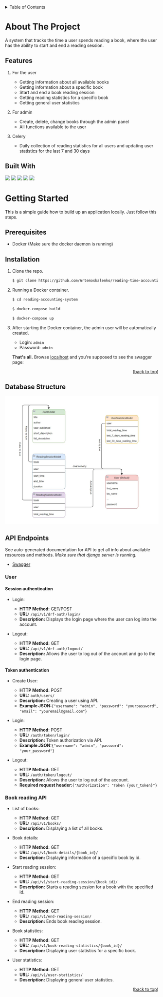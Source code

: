 <a name="readme-top"></a>
<!-- TABLE OF CONTENTS -->
<details>
  <summary>Table of Contents</summary>
  <ol>
    <li>
      <a href="#about-the-project">About The Project</a>
      <ul>
        <li><a href="#features">Features</a></li>
      </ul>
      <ul>
        <li><a href="#built-with">Built With</a></li>
      </ul>
    </li>
    <li>
      <a href="#getting-started">Getting Started</a>
      <ul>
        <li><a href="#prerequisites">Prerequisites</a></li>
        <li><a href="#installation">Installation</a></li>
      </ul>
    </li>
    <li>
      <a href="#api-endpoints">API Endpoints</a>
    </li>
  </ol>
</details>


#
# About The Project

A system that tracks the time a user spends reading a book, where the user has the ability to start and end a reading session.

## Features

1. For the user
   - Getting information about all available books
   - Getting information about a specific book
   - Start and end a book reading session
   - Getting reading statistics for a specific book
   - Getting general user statistics

2. For admin
   - Create, delete, change books through the admin panel
   - All functions available to the user

3. Celery
   - Daily collection of reading statistics for all users and updating user statistics for the last 7 and 30 days

## Built With
![](https://img.shields.io/badge/python-3.11.4-blue)
![](https://img.shields.io/badge/django-4.2.7-blue)
![](https://img.shields.io/badge/DRF-3.14.0-blue)
![](https://img.shields.io/badge/Celery-5.3.6-blue)
![](https://img.shields.io/badge/flake8-6.1.0-blue)

#
# Getting Started

This is a simple guide how to build up an application locally. Just follow this steps.

## Prerequisites

* Docker (Make sure the docker daemon is running)


## Installation

1. Clone the repo.
   ```sh
   $ git clone https://github.com/Artemoskalenko/reading-time-accounting-system.git
   ```
2. Running a Docker container.
   ```sh
   $ cd reading-accounting-system
   ```
   ```sh
   $ docker-compose build
   ```
   ```sh
   $ docker-compose up
   ```
3. After starting the Docker container, the admin user will be automatically created.
   - Login: `admin`
   - Password: `admin`
   
    **That's all.** Browse [localhost](http://localhost:8000) and you're supposed to see the swagger page:

<p align="right">(<a href="#readme-top">back to top</a>)</p>

## Database Structure

![db diagram](/.github/images/diagram.JPG)

## API Endpoints
See auto-generated documentation for API to get all info about available resources and methods.
*Make sure that django server is running.*
- <a href="http://localhost:8000/swagger/">Swagger</a>

### User

#### Session authentication

- Login:
  - **HTTP Method:** GET/POST
  - **URL:** `/api/v1/drf-auth/login/`
  - **Description:** Displays the login page where the user can log into the account.

- Logout:
  - **HTTP Method:** GET
  - **URL:** `/api/v1/drf-auth/logout/`
  - **Description:** Allows the user to log out of the account and go to the login page.

#### Token authentication

- Create User:
  - **HTTP Method:** POST
  - **URL:** `auth/users/`
  - **Description:** Creating a user using API.
  - **Example JSON:**`{"username": "admin", "password": "yourpassword", "email": "youremail@gmail.com"}`

- Login:
  - **HTTP Method:** POST
  - **URL:** `/auth/token/login/`
  - **Description:** Token authorization via API.
  - **Example JSON:**`{"username": "admin", "password": "your_password"}`

- Logout:
  - **HTTP Method:** GET
  - **URL:** `/auth/token/logout/`
  - **Description:** Allows the user to log out of the account.
  - **Required request header:**`{"Authorization": "Token {your_token}"}`

### Book reading API

- List of books:
  - **HTTP Method:** GET
  - **URL:** `/api/v1/books/`
  - **Description:** Displaying a list of all books.
    
- Book details:
  - **HTTP Method:** GET
  - **URL:** `/api/v1/book-details/{book_id}/`
  - **Description:** Displaying information of a specific book by id.

- Start reading session:
  - **HTTP Method:** GET
  - **URL:** `/api/v1/start-reading-session/{book_id}/`
  - **Description:** Starts a reading session for a book with the specified id.

- End reading session:
  - **HTTP Method:** GET
  - **URL:** `/api/v1/end-reading-session/`
  - **Description:** Ends book reading session.

- Book statistics:
  - **HTTP Method:** GET
  - **URL:** `/api/v1/book-reading-statistics/{book_id}/`
  - **Description:** Displaying user statistics for a specific book.

- User statistics:
  - **HTTP Method:** GET
  - **URL:** `/api/v1/user-statistics/`
  - **Description:** Displaying general user statistics.

<p align="right">(<a href="#readme-top">back to top</a>)</p>